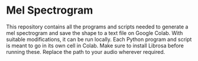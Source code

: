 # Mel Spectrogram

This repository contains all the programs and scripts needed to generate a mel spectrogram and save the shape to a text file on Google Colab. With suitable modifications, it can be run locally. Each Python program and script is meant to go in its own cell in Colab. Make sure to install Librosa before running these. Replace the path to your audio wherever required. 
